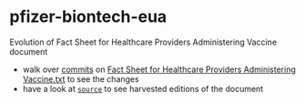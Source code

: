 # pfizer-biontech-eua

Evolution of Fact Sheet for Healthcare Providers Administering Vaccine document

- walk over [commits](https://github.com/roman380/pfizer-biontech-eua/commits/main/Fact%20Sheet%20for%20Healthcare%20Providers%20Administering%20Vaccine.txt) on [Fact Sheet for Healthcare Providers Administering Vaccine.txt](https://github.com/roman380/pfizer-biontech-eua/blob/main/Fact%20Sheet%20for%20Healthcare%20Providers%20Administering%20Vaccine.txt) to see the changes
- have a look at [`source`](https://github.com/roman380/pfizer-biontech-eua/tree/main/source) to see harvested editions of the document

